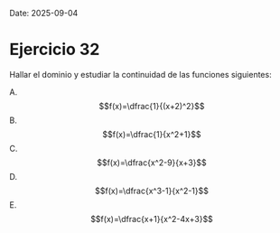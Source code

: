 Date: 2025-09-04

# Ejercicio 32


Hallar el dominio y estudiar la continuidad de las funciones siguientes:

A.  $$f(x)=\dfrac{1}{(x+2)^2}$$
B.  $$f(x)=\dfrac{1}{x^2+1}$$
C.  $$f(x)=\dfrac{x^2-9}{x+3}$$
D.  $$f(x)=\dfrac{x^3-1}{x^2-1}$$
E.  $$f(x)=\dfrac{x+1}{x^2-4x+3}$$
